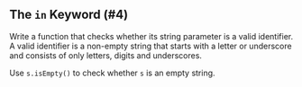 ## The `in` Keyword (#4)

Write a function that checks whether its string parameter is a valid
identifier. A valid identifier is a non-empty string that starts with a letter
or underscore and consists of only letters, digits and underscores.

Use `s.isEmpty()` to check whether `s` is an empty string.